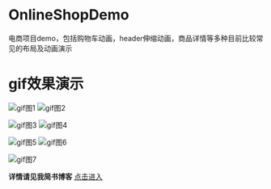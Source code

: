 # OnlineShopDemo
电商项目demo，包括购物车动画，header伸缩动画，商品详情等多种目前比较常见的布局及动画演示

# gif效果演示

![gif图1](https://github.com/chenfengxiaoxixi/OnlineShopDemo/blob/master/gif演示图/headerRefresh演示.gif)
 ![gif图2](https://github.com/chenfengxiaoxixi/OnlineShopDemo/blob/master/gif演示图/购物车动画演示.gif)

![gif图3](https://github.com/chenfengxiaoxixi/OnlineShopDemo/blob/master/gif演示图/详情布局演示.gif)
 ![gif图4](https://github.com/chenfengxiaoxixi/OnlineShopDemo/blob/master/gif演示图/SemiModal动画演示.gif)

![gif图5](https://github.com/chenfengxiaoxixi/OnlineShopDemo/blob/master/gif演示图/分类演示.gif)
 ![gif图6](https://github.com/chenfengxiaoxixi/OnlineShopDemo/blob/master/gif演示图/collectionCell左滑动画演示.gif)


![gif图7](https://github.com/chenfengxiaoxixi/OnlineShopDemo/blob/master/gif演示图/header拉伸动画演示.gif)

**详情请见我简书博客**
[点击进入](https://www.jianshu.com/p/5b2815b60288)
